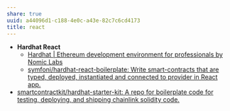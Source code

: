 ```yaml
---
share: true
uuid: a44096d1-c188-4e0c-a43e-82c7c6cd4173
title: react
---
```

* **Hardhat React**
  * [Hardhat | Ethereum development environment for professionals by Nomic Labs](https://hardhat.org/plugins/hardhat-react.html)
  * [symfoni/hardhat-react-boilerplate: Write smart-contracts that are typed, deployed, instantiated and connected to provider in React app.](https://github.com/symfoni/hardhat-react-boilerplate)
* [smartcontractkit/hardhat-starter-kit: A repo for boilerplate code for testing, deploying, and shipping chainlink solidity code.](https://github.com/smartcontractkit/hardhat-starter-kit)